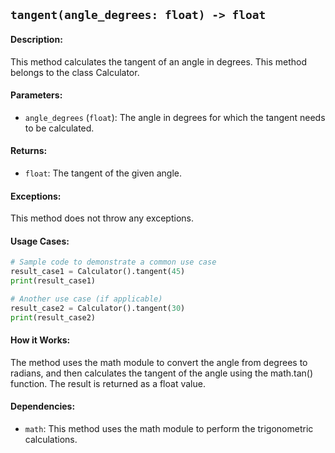 ## `tangent(angle_degrees: float) -> float`

#### Description:
This method calculates the tangent of an angle in degrees. This method belongs to the class Calculator.

#### Parameters:
- `angle_degrees` (`float`): The angle in degrees for which the tangent needs to be calculated.

#### Returns:
- `float`: The tangent of the given angle.

#### Exceptions:
This method does not throw any exceptions.

#### Usage Cases:

```python
# Sample code to demonstrate a common use case
result_case1 = Calculator().tangent(45)
print(result_case1)

# Another use case (if applicable)
result_case2 = Calculator().tangent(30)
print(result_case2)
```

#### How it Works:

The method uses the math module to convert the angle from degrees to radians, and then calculates the tangent of the angle using the math.tan() function. The result is returned as a float value.

#### Dependencies:
- `math`: This method uses the math module to perform the trigonometric calculations.